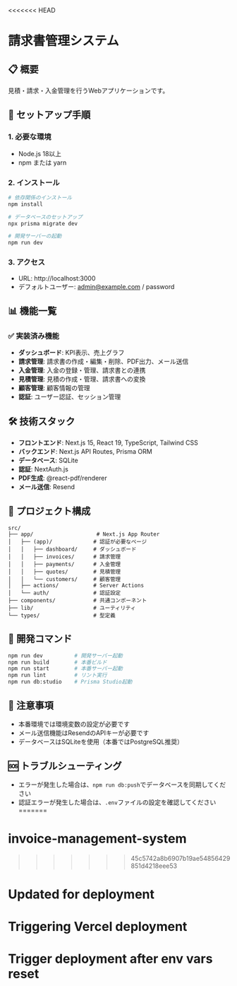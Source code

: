 <<<<<<< HEAD
# 請求書管理システム

## 📋 概要

見積・請求・入金管理を行うWebアプリケーションです。

## 🚀 セットアップ手順

### 1. 必要な環境

- Node.js 18以上
- npm または yarn

### 2. インストール

```bash
# 依存関係のインストール
npm install

# データベースのセットアップ
npx prisma migrate dev

# 開発サーバーの起動
npm run dev
```

### 3. アクセス

- URL: http://localhost:3000
- デフォルトユーザー: admin@example.com / password

## 📊 機能一覧

### ✅ 実装済み機能

- **ダッシュボード**: KPI表示、売上グラフ
- **請求管理**: 請求書の作成・編集・削除、PDF出力、メール送信
- **入金管理**: 入金の登録・管理、請求書との連携
- **見積管理**: 見積の作成・管理、請求書への変換
- **顧客管理**: 顧客情報の管理
- **認証**: ユーザー認証、セッション管理

## 🛠️ 技術スタック

- **フロントエンド**: Next.js 15, React 19, TypeScript, Tailwind CSS
- **バックエンド**: Next.js API Routes, Prisma ORM
- **データベース**: SQLite
- **認証**: NextAuth.js
- **PDF生成**: @react-pdf/renderer
- **メール送信**: Resend

## 📁 プロジェクト構成

```
src/
├── app/                    # Next.js App Router
│   ├── (app)/             # 認証が必要なページ
│   │   ├── dashboard/     # ダッシュボード
│   │   ├── invoices/      # 請求管理
│   │   ├── payments/      # 入金管理
│   │   ├── quotes/        # 見積管理
│   │   └── customers/     # 顧客管理
│   ├── actions/           # Server Actions
│   └── auth/              # 認証設定
├── components/            # 共通コンポーネント
├── lib/                   # ユーティリティ
└── types/                 # 型定義
```

## 🔧 開発コマンド

```bash
npm run dev          # 開発サーバー起動
npm run build        # 本番ビルド
npm run start        # 本番サーバー起動
npm run lint         # リント実行
npm run db:studio    # Prisma Studio起動
```

## 📝 注意事項

- 本番環境では環境変数の設定が必要です
- メール送信機能はResendのAPIキーが必要です
- データベースはSQLiteを使用（本番ではPostgreSQL推奨）

## 🆘 トラブルシューティング

- エラーが発生した場合は、`npm run db:push`でデータベースを同期してください
- 認証エラーが発生した場合は、`.env`ファイルの設定を確認してください
=======
# invoice-management-system
>>>>>>> 45c5742a8b6907b19ae54856429851d4218eee53
# Updated for deployment
# Triggering Vercel deployment
# Trigger deployment after env vars reset
